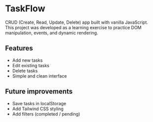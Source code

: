 # TaskFlow

CRUD (Create, Read, Update, Delete) app built with vanilla JavaScript.  
This project was developed as a learning exercise to practice DOM manipulation, events, and dynamic rendering.

## Features
- Add new tasks
- Edit existing tasks
- Delete tasks
- Simple and clean interface

## Future improvements
- Save tasks in localStorage
- Add Tailwind CSS styling
- Add filters (completed / pending)
